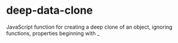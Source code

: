 # deep-data-clone
JavaScript function for creating a deep clone of an object, ignoring functions, properties beginning with _
